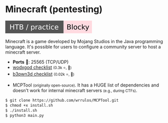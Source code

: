 # Minecraft (pentesting)

[![blocky](../../_badges/htb-p/blocky.svg)](https://app.hackthebox.com/machines/Blocky)

<div class="row row-cols-lg-2"><div>

Minecraft is a game developed by Mojang Studios in the Java programming language. It's possible for users to configure a community server to host a minecraft server.

* **Ports** 🐲: 25565 (TCP/UDP)
* [wodxgod checklist](https://github.com/wodxgod/Griefing-Methods) <small>(0.3k ⭐, 👻)</small>
* [b3pwn3d checklist](https://github.com/b3pwn3d/Minecraft-Griefing-Methods) <small>(0.02k ⭐, 👻)</small>
</div><div>

* MCPTool <small>(originally open-source)</small>. It has a HUGE list of dependencies and doesn't work for internal minecraft servers <small>(e.g., during CTFs)</small>.

```shell!
$ git clone https://github.com/wrrulos/MCPTool.git
$ chmod +x install.sh
$ ./install.sh
$ python3 main.py
```
</div></div>